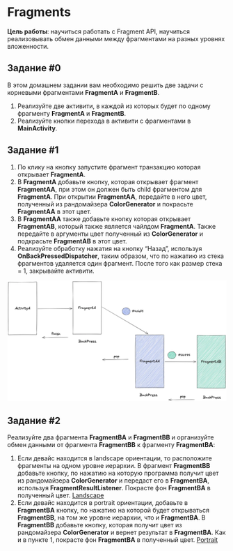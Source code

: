 # Fragments

**Цель работы**: научиться работать с Fragment API, научиться реализовывать обмен данными между фрагментами на разных уровнях вложенности.

## Задание #0

В этом домашнем задании вам необходимо решить две задачи с корневыми фрагментами **FragmentA** и **FragmentB**.

1. Реализуйте две активити, в каждой из которых будет по одному фрагменту **FragmentA** и **FragmentB**.
2. Реализуйте кнопки перехода в активити с фрагментами в **MainActivity**.


## Задание #1

1. По клику на кнопку запустите фрагмент транзакцию которая открывает **FragmentA**.
2. В **FragmentA** добавьте кнопку, которая открывает фрагмент **FragmentAA**, при этом он должен быть child фрагментом для **FragmentA**. 
   При открытии **FragmentAA**, передайте в него цвет, полученный из рандомайзера **ColorGenerator** и покрасьте **FragmentAA** в этот цвет.
3. В **FragmentAA** также добавьте кнопку которая открывает **FragmentAB**, который также является чайлдом **FragmentA**. 
   Также передайте в аргументы цвет полученный из **ColorGenerator** и подкрасьте **FragmentAB** в этот цвет.
4. Реализуйте обработку нажатия на кнопку “Назад”, используя **OnBackPressedDispatcher**, таким образом, что по нажатию из стека фрагментов удаляется один 
   фрагмент. После того как размер стека = 1, закрывайте активити.

![Задание 1](./readme/task1.webp)

## Задание #2

Реализуйте два фрагмента **FragmentBA** и **FragmentBB** и организуйте обмен данными от фрагмента **FragmentBB** к фрагменту **FragmentBA**:

1. Если девайс находится в landscape ориентации, то расположите фрагменты на одном уровне иерархии. В фрагмент **FragmentBB** добавьте кнопку, 
   по нажатию на которую программа получит цвет из рандомайзера **ColorGenerator** и передаст его в **FragmentBA**, используя **FragmentResultListener**.
   Покрасте фон **FragmentBA** в полученный цвет.
   [Landscape](./readme/task2Landscape.webp)
2. Если девайс находится в portrait ориентации, добавьте в **FragmentBA** кнопку, по нажатию на которой будет открываться **FragmentBB**, на том же уровне 
   иерархии, что и **FragmentBA**. В **FragmentBB** добавьте кнопку, которая получит цвет из рандомайзера **ColorGenerator** и вернет результат в **FragmentBA**.
   Как и в пункте 1, покрасте фон **FragmentBA** в полученный цвет.
   [Portrait](./readme/task2Portrait.webp)
